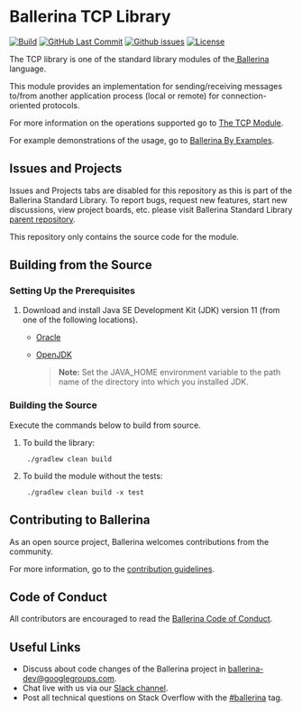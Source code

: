 Ballerina TCP Library
===================

  [![Build](https://github.com/ballerina-platform/module-ballerina-tcp/workflows/Build/badge.svg)](https://github.com/ballerina-platform/module-ballerina-socket/actions?query=workflow%3ABuild)
  [![GitHub Last Commit](https://img.shields.io/github/last-commit/ballerina-platform/module-ballerina-tcp.svg)](https://github.com/ballerina-platform/module-ballerina-socket/commits/master)
  [![Github issues](https://img.shields.io/github/issues/ballerina-platform/ballerina-standard-library/module/tcp.svg?label=Open%20Issues)](https://github.com/ballerina-platform/ballerina-standard-library/labels/module%2Fsocket)
  [![License](https://img.shields.io/badge/License-Apache%202.0-blue.svg)](https://opensource.org/licenses/Apache-2.0)

The TCP library is one of the standard library modules of the<a target="_blank" href="https://ballerina.io/"> Ballerina</a> language.

This module provides an implementation for sending/receiving messages to/from another application process (local or remote) for connection-oriented protocols. 

For more information on the operations supported go to [The TCP Module](https://ballerina.io/swan-lake/learn/api-docs/ballerina/socket/).

For example demonstrations of the usage, go to [Ballerina By Examples](https://ballerina.io/swan-lake/learn/by-example/tcp-socket-listener-client.html).

## Issues and Projects 

Issues and Projects tabs are disabled for this repository as this is part of the Ballerina Standard Library. To report bugs, request new features, start new discussions, view project boards, etc. please visit Ballerina Standard Library [parent repository](https://github.com/ballerina-platform/ballerina-standard-library). 

This repository only contains the source code for the module.

## Building from the Source

### Setting Up the Prerequisites

1. Download and install Java SE Development Kit (JDK) version 11 (from one of the following locations).

   * [Oracle](https://www.oracle.com/java/technologies/javase-jdk11-downloads.html)
   
   * [OpenJDK](https://adoptopenjdk.net/)
   
        > **Note:** Set the JAVA_HOME environment variable to the path name of the directory into which you installed JDK.
     

### Building the Source

Execute the commands below to build from source.

1. To build the library:
        
        ./gradlew clean build

2. To build the module without the tests:

        ./gradlew clean build -x test
        
## Contributing to Ballerina

As an open source project, Ballerina welcomes contributions from the community. 

For more information, go to the [contribution guidelines](https://github.com/ballerina-platform/ballerina-lang/blob/master/CONTRIBUTING.md).

## Code of Conduct

All contributors are encouraged to read the [Ballerina Code of Conduct](https://ballerina.io/code-of-conduct).

## Useful Links

* Discuss about code changes of the Ballerina project in [ballerina-dev@googlegroups.com](mailto:ballerina-dev@googlegroups.com).
* Chat live with us via our [Slack channel](https://ballerina.io/community/slack/).
* Post all technical questions on Stack Overflow with the [#ballerina](https://stackoverflow.com/questions/tagged/ballerina) tag.
